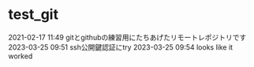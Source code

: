 # test_git

2021-02-17 11:49 gitとgithubの練習用にたちあげたリモートレポジトリです
2023-03-25 09:51 ssh公開鍵認証にtry
2023-03-25 09:54 looks like it worked
